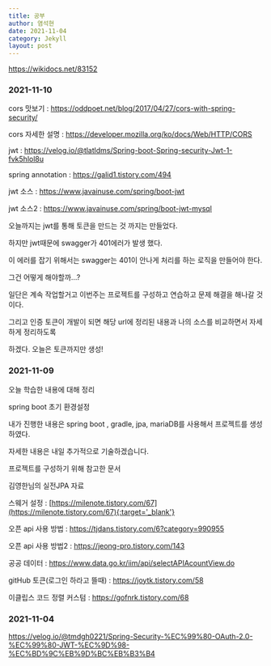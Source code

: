 ```yaml
---
title: 공부
author: 염석현
date: 2021-11-04
category: Jekyll
layout: post
---
```



https://wikidocs.net/83152

### 2021-11-10

cors 맛보기 : https://oddpoet.net/blog/2017/04/27/cors-with-spring-security/

cors 자세한 설명 : https://developer.mozilla.org/ko/docs/Web/HTTP/CORS

jwt : https://velog.io/@tlatldms/Spring-boot-Spring-security-Jwt-1-fvk5hlol8u

spring annotation : https://galid1.tistory.com/494



jwt 소스 :  https://www.javainuse.com/spring/boot-jwt

jwt 소스2 : https://www.javainuse.com/spring/boot-jwt-mysql



오늘까지는 jwt를 통해 토큰을 만드는 것 까지는 만들었다.

하지만 jwt때문에 swagger가 401에러가 발생 했다. 

이 에러를 잡기 위해서는 swagger는 401이 안나게 처리를 하는 로직을 만들어야 한다.

그건 어떻게 해야할까...?



일단은 계속 작업할거고 이번주는 프로젝트를 구성하고 연습하고 문제 해결을 해나갈 것이다.

그리고 인증 토큰이 개발이 되면 해당 url에 정리된 내용과 나의 소스를 비교하면서 자세하게 정리하도록

하겠다. 오늘은 토큰까지만 생성!



### 2021-11-09

오늘 학습한 내용에 대해 정리

spring boot 초기 환경설정

내가 진행한 내용은 spring boot , gradle, jpa, mariaDB를 사용해서 프로젝트를 생성 하였다.

자세한 내용은 내일 추가적으로 기술하겠습니다.



프로젝트를 구성하기 위해 참고한 문서

김영한님의 실전JPA 자료

스웨거 설정 : [https://milenote.tistory.com/67](https://milenote.tistory.com/67){:target='_blank'}

오픈 api 사용 방법 : https://tjdans.tistory.com/6?category=990955

오픈 api 사용 방법2 : https://jeong-pro.tistory.com/143

공공 데이터 : https://www.data.go.kr/iim/api/selectAPIAcountView.do

gitHub 토큰(로그인 하라고 뜰때) :  https://joytk.tistory.com/58

이클립스 코드 정렬 커스텀 : https://gofnrk.tistory.com/68

### 2021-11-04

https://velog.io/@tmdgh0221/Spring-Security-%EC%99%80-OAuth-2.0-%EC%99%80-JWT-%EC%9D%98-%EC%BD%9C%EB%9D%BC%EB%B3%B4
